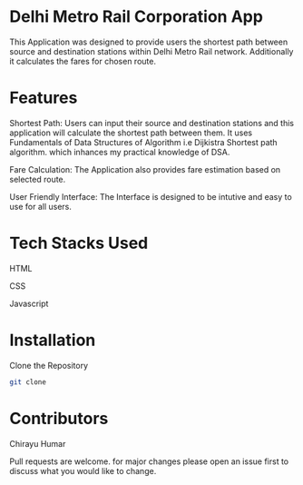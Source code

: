 # Delhi Metro Rail Corporation App
This Application was designed to provide users the shortest path between source and destination stations within Delhi Metro Rail network. Additionally it calculates the fares for chosen route.

# Features
Shortest Path: Users can input their source and destination stations and this application will calculate the shortest path between them. It uses Fundamentals of Data Structures of Algorithm i.e Dijkistra Shortest path algorithm. which inhances my practical knowledge of DSA. 

Fare Calculation: The Application also provides fare estimation based on selected route.

User Friendly Interface: The Interface is designed to be intutive and easy to use for all users.

# Tech Stacks Used

HTML

CSS

Javascript

# Installation

Clone the Repository

```bash
git clone
```

# Contributors
Chirayu Humar

Pull requests are welcome. for major changes please open an issue first to discuss what you would like to change.
